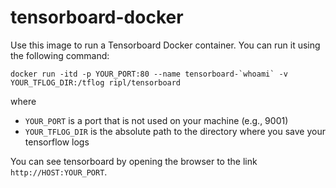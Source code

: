 # tensorboard-docker

Use this image to run a Tensorboard Docker container.
You can run it using the following command:

```
docker run -itd -p YOUR_PORT:80 --name tensorboard-`whoami` -v YOUR_TFLOG_DIR:/tflog ripl/tensorboard
```

where

- `YOUR_PORT` is a port that is not used on your machine (e.g., 9001)
- `YOUR_TFLOG_DIR` is the absolute path to the directory where you save your tensorflow logs

You can see tensorboard by opening the browser to the link `http://HOST:YOUR_PORT`.
